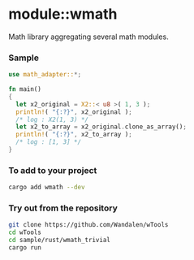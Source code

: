 # module::wmath

Math library aggregating several math modules.

### Sample

<!-- qqq : write --> <!-- aaa : Dmytro : done -->
```rust
use math_adapter::*;

fn main()
{
  let x2_original = X2::< u8 >( 1, 3 );
  println!( "{:?}", x2_original );
  /* log : X2(1, 3) */
  let x2_to_array = x2_original.clone_as_array();
  println!( "{:?}", x2_to_array );
  /* log : [1, 3] */
}
```

### To add to your project

```sh
cargo add wmath --dev
```

### Try out from the repository

```sh
git clone https://github.com/Wandalen/wTools
cd wTools
cd sample/rust/wmath_trivial
cargo run
```

<!-- qqq : write sample please --> <!-- aaa : Dmytro : done -->
